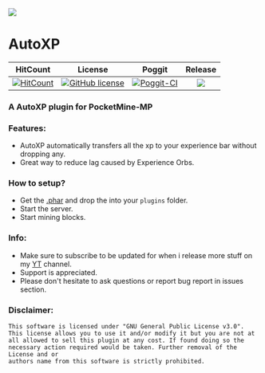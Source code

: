<img src="https://github.com/JackMD/AutoXP/blob/master/meta/AutoXP.png">

# AutoXP

| HitCount | License | Poggit | Release |
|:--:|:--:|:--:|:--:|
|[![HitCount](http://hits.dwyl.io/JackMD/AutoXP.svg)](http://hits.dwyl.io/JackMD/AutoXP)|[![GitHub license](https://img.shields.io/github/license/JackMD/AutoXP.svg)](https://github.com/JackMD/AutoXP/blob/master/LICENSE)|[![Poggit-CI](https://poggit.pmmp.io/ci.shield/KanekiLeChomeur/AutoXP/AutoXP)](https://poggit.pmmp.io/ci/KanekiLeChomeur/AutoXP/AutoXP)|[![](https://poggit.pmmp.io/shield.state/AutoXP)](https://poggit.pmmp.io/p/AutoXP)|

### A AutoXP plugin for PocketMine-MP
### Features:
 - AutoXP automatically transfers all the xp to your experience bar without dropping any.
 - Great way to reduce lag caused by Experience Orbs.
### How to setup?
 - Get the [.phar](https://poggit.pmmp.io/ci/JackMD/AutoXP/AutoXP) and drop the into your `plugins` folder.
 - Start the server.
 - Start mining blocks.
### Info:
  - Make sure to subscribe to be updated for when i release more stuff on my [YT](https://youtu.be/x_mc-ocrdDU) channel.
  - Support is appreciated.
  - Please don't hesitate to ask questions or report bug report in issues section.
### Disclaimer:

```
This software is licensed under "GNU General Public License v3.0".
This license allows you to use it and/or modify it but you are not at
all allowed to sell this plugin at any cost. If found doing so the
necessary action required would be taken. Further removal of the License and or
authors name from this software is strictly prohibited.
```
